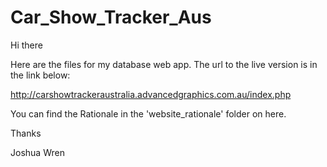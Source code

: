 # Car_Show_Tracker_Aus

Hi there

Here are the files for my database web app. The url to the live version is in the link below:

http://carshowtrackeraustralia.advancedgraphics.com.au/index.php

You can find the Rationale in the 'website_rationale' folder on here.

Thanks

Joshua Wren
